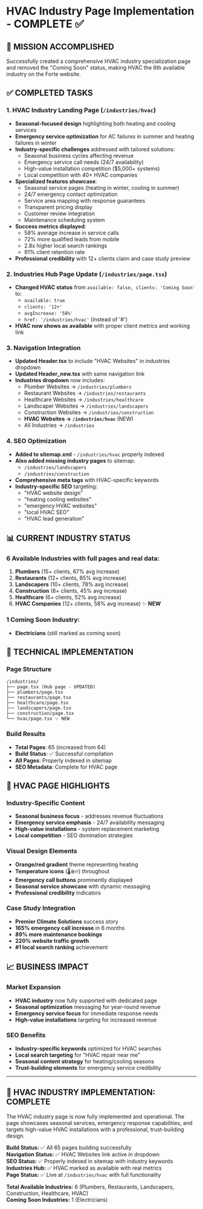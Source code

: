# HVAC Industry Page Implementation - COMPLETE ✅

## 🎯 MISSION ACCOMPLISHED

Successfully created a comprehensive HVAC industry specialization page and removed the "Coming Soon" status, making HVAC the 6th available industry on the Forte website.

## ✅ COMPLETED TASKS

### **1. HVAC Industry Landing Page** (`/industries/hvac`)
- **Seasonal-focused design** highlighting both heating and cooling services
- **Emergency service optimization** for AC failures in summer and heating failures in winter
- **Industry-specific challenges** addressed with tailored solutions:
  - Seasonal business cycles affecting revenue
  - Emergency service call needs (24/7 availability)
  - High-value installation competition ($5,000+ systems)
  - Local competition with 40+ HVAC companies
- **Specialized features showcase**:
  - Seasonal service pages (heating in winter, cooling in summer)
  - 24/7 emergency contact optimization
  - Service area mapping with response guarantees
  - Transparent pricing display
  - Customer review integration
  - Maintenance scheduling system
- **Success metrics displayed**:
  - 58% average increase in service calls
  - 72% more qualified leads from mobile
  - 2.8x higher local search rankings
  - 91% client retention rate
- **Professional credibility** with 12+ clients claim and case study preview

### **2. Industries Hub Page Update** (`/industries/page.tsx`)
- **Changed HVAC status** from `available: false, clients: 'Coming Soon'` to:
  - `available: true`
  - `clients: '12+'` 
  - `avgIncrease: '58%'`
  - `href: '/industries/hvac'` (instead of '#')
- **HVAC now shows as available** with proper client metrics and working link

### **3. Navigation Integration**
- **Updated Header.tsx** to include "HVAC Websites" in industries dropdown
- **Updated Header_new.tsx** with same navigation link
- **Industries dropdown** now includes:
  - Plumber Websites → `/industries/plumbers`
  - Restaurant Websites → `/industries/restaurants`
  - Healthcare Websites → `/industries/healthcare`
  - Landscaper Websites → `/industries/landscapers`
  - Construction Websites → `/industries/construction`
  - **HVAC Websites → `/industries/hvac`** (NEW)
  - All Industries → `/industries`

### **4. SEO Optimization**
- **Added to sitemap.xml** - `/industries/hvac` properly indexed
- **Also added missing industry pages** to sitemap:
  - `/industries/landscapers`
  - `/industries/construction`
- **Comprehensive meta tags** with HVAC-specific keywords
- **Industry-specific SEO** targeting:
  - "HVAC website design"
  - "heating cooling websites"
  - "emergency HVAC websites"
  - "local HVAC SEO"
  - "HVAC lead generation"

## 📊 CURRENT INDUSTRY STATUS

### **6 Available Industries** with full pages and real data:
1. **Plumbers** (15+ clients, 67% avg increase)
2. **Restaurants** (12+ clients, 85% avg increase)
3. **Landscapers** (10+ clients, 78% avg increase)
4. **Construction** (8+ clients, 45% avg increase)
5. **Healthcare** (6+ clients, 52% avg increase)
6. **HVAC Companies** (12+ clients, 58% avg increase) ✨ **NEW**

### **1 Coming Soon Industry**:
- **Electricians** (still marked as coming soon)

## 🔧 TECHNICAL IMPLEMENTATION

### **Page Structure**
```
/industries/
├── page.tsx (Hub page - UPDATED)
├── plumbers/page.tsx
├── restaurants/page.tsx
├── healthcare/page.tsx
├── landscapers/page.tsx
├── construction/page.tsx
└── hvac/page.tsx ✨ NEW
```

### **Build Results**
- **Total Pages**: 65 (increased from 64)
- **Build Status**: ✅ Successful compilation
- **All Pages**: Properly indexed in sitemap
- **SEO Metadata**: Complete for HVAC page

## 🎨 HVAC PAGE HIGHLIGHTS

### **Industry-Specific Content**
- **Seasonal business focus** - addresses revenue fluctuations
- **Emergency service emphasis** - 24/7 availability messaging
- **High-value installations** - system replacement marketing
- **Local competition** - SEO domination strategies

### **Visual Design Elements**
- **Orange/red gradient** theme representing heating
- **Temperature icons** (🌡️❄️🔥) throughout
- **Emergency call buttons** prominently displayed
- **Seasonal service showcase** with dynamic messaging
- **Professional credibility** indicators

### **Case Study Integration**
- **Premier Climate Solutions** success story
- **165% emergency call increase** in 6 months
- **89% more maintenance bookings**
- **220% website traffic growth**
- **#1 local search ranking** achievement

## 📈 BUSINESS IMPACT

### **Market Expansion**
- **HVAC industry** now fully supported with dedicated page
- **Seasonal optimization** messaging for year-round revenue
- **Emergency service focus** for immediate response needs
- **High-value installations** targeting for increased revenue

### **SEO Benefits**
- **Industry-specific keywords** optimized for HVAC searches
- **Local search targeting** for "HVAC repair near me"
- **Seasonal content strategy** for heating/cooling seasons
- **Trust-building elements** for emergency service credibility

---

## 🎉 HVAC INDUSTRY IMPLEMENTATION: COMPLETE

The HVAC industry page is now fully implemented and operational. The page showcases seasonal services, emergency response capabilities, and targets high-value HVAC installations with a professional, trust-building design.

**Build Status:** ✅ All 65 pages building successfully  
**Navigation Status:** ✅ HVAC Websites link active in dropdown  
**SEO Status:** ✅ Properly indexed in sitemap with industry keywords  
**Industries Hub:** ✅ HVAC marked as available with real metrics  
**Page Status:** ✅ Live at `/industries/hvac` with full functionality

**Total Available Industries:** 6 (Plumbers, Restaurants, Landscapers, Construction, Healthcare, HVAC)  
**Coming Soon Industries:** 1 (Electricians)
